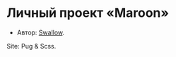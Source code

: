 # Личный проект «Maroon»

* Автор: [Swallow](https://github.com/Free-Swallow).

Site: Pug &amp; Scss.
